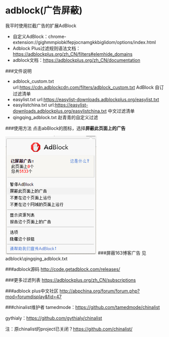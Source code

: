 # adblock(广告屏蔽)

我平时使用拦截广告的扩展AdBlock

* 自定义AdBlock：chrome-extension://gighmmpiobklfepjocnamgkkbiglidom/options/index.html
* Adblock Plus过滤规则语法文档：https://adblockplus.org/zh_CN/filters#elemhide_domains
* adblock文档：https://adblockplus.org/zh_CN/documentation

###文件说明
* adblock_custom.txt url:https://cdn.adblockcdn.com/filters/adblock_custom.txt  AdBlock 自订过滤清单
* easylist.txt url:https://easylist-downloads.adblockplus.org/easylist.txt
* easylistchina.txt url:https://easylist-downloads.adblockplus.org/easylistchina.txt 中文过滤清单
* qingqing_adblock.txt 赵青青的自定义过滤

###使用方法
点击abBlock的图标，选择**屏蔽此页面上的广告**

![](https://github.com/zhaoqingqing/toolset/blob/master/adblock/adblock_mainmenu.png)
###屏蔽163博客广告
见 adblock\qingqing_adblock.txt

###adblock源码
http://code.getadblock.com/releases/

###更多过滤列表
https://adblockplus.org/zh_CN/subscriptions

###adblock plus中文社区
http://abpchina.org/forum/forum.php?mod=forumdisplay&fid=47

###chinalist维护者
tamedmode：https://github.com/tamedmode/chinalist

gythialy：https://github.com/gythialy/chinalist

注：原chinalist的project已关闭？https://github.com/chinalist/
